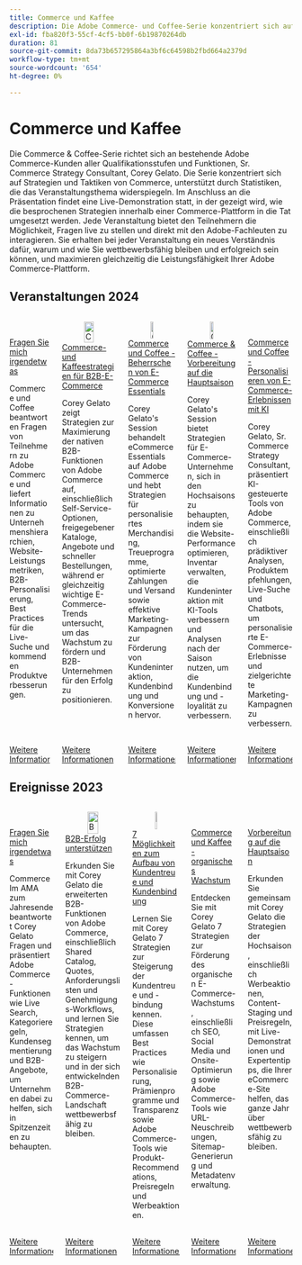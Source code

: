 ```yaml
---
title: Commerce und Kaffee
description: Die Adobe Commerce- und Coffee-Serie konzentriert sich auf Strategien und Taktiken von Commerce und wird durch Statistiken unterstützt, die das Veranstaltungsthema widerspiegeln.
exl-id: fba820f3-55cf-4cf5-bb0f-6b19870264db
duration: 81
source-git-commit: 8da73b657295864a3bf6c64598b2fbd664a2379d
workflow-type: tm+mt
source-wordcount: '654'
ht-degree: 0%

---
```


# Commerce und Kaffee

Die Commerce &amp; Coffee-Serie richtet sich an bestehende Adobe Commerce-Kunden aller Qualifikationsstufen und Funktionen, Sr. Commerce Strategy Consultant, Corey Gelato. Die Serie konzentriert sich auf Strategien und Taktiken von Commerce, unterstützt durch Statistiken, die das Veranstaltungsthema widerspiegeln. Im Anschluss an die Präsentation findet eine Live-Demonstration statt, in der gezeigt wird, wie die besprochenen Strategien innerhalb einer Commerce-Plattform in die Tat umgesetzt werden. Jede Veranstaltung bietet den Teilnehmern die Möglichkeit, Fragen live zu stellen und direkt mit den Adobe-Fachleuten zu interagieren. Sie erhalten bei jeder Veranstaltung ein neues Verständnis dafür, warum und wie Sie wettbewerbsfähig bleiben und erfolgreich sein können, und maximieren gleichzeitig die Leistungsfähigkeit Ihrer Adobe Commerce-Plattform.

## Veranstaltungen 2024

<!-- CARDS
* 2024/ask-me-anything.md
* 2024/commerce-and-coffee-strategies-for-b2b-ecommerce.md
* 2024/ecommerce-essentials.md
* 2024/peak-season-prep.md
* 2024/personalize-ecommerce.md
-->
<!-- START CARDS HTML - DO NOT MODIFY BY HAND -->
<div class="columns">
    <div class="column is-half-tablet is-half-desktop is-one-third-widescreen" aria-label="Ask Me Anything">
        <div class="card" style="height: 100%; display: flex; flex-direction: column; height: 100%;">
            <div class="card-image">
                <figure class="image x-is-16by9">
                    <a href="2024/ask-me-anything.md" title="Frag mich was" target="_blank" rel="referrer">
                        <img class="is-bordered-r-small" src="https://video.tv.adobe.com/v/3437034/?format=jpeg&nocache=1732308154244" alt="Frag mich was"
                             style="width: 100%; aspect-ratio: 16 / 9; object-fit: cover; overflow: hidden; display: block; margin: auto;">
                    </a>
                </figure>
            </div>
            <div class="card-content is-padded-small" style="display: flex; flex-direction: column; flex-grow: 1; justify-content: space-between;">
                <div class="top-card-content">
                    <p class="headline is-size-6 has-text-weight-bold">
                        <a href="2024/ask-me-anything.md" target="_blank" rel="referrer" title="Frag mich was">Fragen Sie mich irgendetwas</a>
                    </p>
                    <p class="is-size-6">Commerce und Coffee beantworten Fragen von Teilnehmern zu Adobe Commerce und liefert Informationen zu Unternehmenshierarchien, Website-Leistungsmetriken, B2B-Personalisierung, Best Practices für die Live-Suche und kommenden Produktverbesserungen.</p>
                </div>
                <a href="2024/ask-me-anything.md" target="_blank" rel="referrer" class="spectrum-Button spectrum-Button--outline spectrum-Button--primary spectrum-Button--sizeM" style="align-self: flex-start; margin-top: 1rem;">
                    <span class="spectrum-Button-label has-no-wrap has-text-weight-bold">Weitere Informationen</span>
                </a>
            </div>
        </div>
    </div>
    <div class="column is-half-tablet is-half-desktop is-one-third-widescreen" aria-label="Commerce & Coffee Strategies for B2B eCommerce">
        <div class="card" style="height: 100%; display: flex; flex-direction: column; height: 100%;">
            <div class="card-image">
                <figure class="image x-is-16by9">
                    <a href="2024/commerce-and-coffee-strategies-for-b2b-ecommerce.md" title="Commerce- und Kaffeestrategien für B2B-E-Commerce" target="_blank" rel="referrer">
                        <img class="is-bordered-r-small" src="https://video.tv.adobe.com/v/3432604/?format=jpeg&nocache=1732308154235" alt="Commerce- und Kaffeestrategien für B2B-E-Commerce"
                             style="width: 100%; aspect-ratio: 16 / 9; object-fit: cover; overflow: hidden; display: block; margin: auto;">
                    </a>
                </figure>
            </div>
            <div class="card-content is-padded-small" style="display: flex; flex-direction: column; flex-grow: 1; justify-content: space-between;">
                <div class="top-card-content">
                    <p class="headline is-size-6 has-text-weight-bold">
                        <a href="2024/commerce-and-coffee-strategies-for-b2b-ecommerce.md" target="_blank" rel="referrer" title="Commerce- und Kaffeestrategien für B2B-E-Commerce">Commerce- und Kaffeestrategien für B2B-E-Commerce</a>
                    </p>
                    <p class="is-size-6">Corey Gelato zeigt Strategien zur Maximierung der nativen B2B-Funktionen von Adobe Commerce auf, einschließlich Self-Service-Optionen, freigegebener Kataloge, Angebote und schneller Bestellungen, während er gleichzeitig wichtige E-Commerce-Trends untersucht, um das Wachstum zu fördern und B2B-Unternehmen für den Erfolg zu positionieren.</p>
                </div>
                <a href="2024/commerce-and-coffee-strategies-for-b2b-ecommerce.md" target="_blank" rel="referrer" class="spectrum-Button spectrum-Button--outline spectrum-Button--primary spectrum-Button--sizeM" style="align-self: flex-start; margin-top: 1rem;">
                    <span class="spectrum-Button-label has-no-wrap has-text-weight-bold">Weitere Informationen</span>
                </a>
            </div>
        </div>
    </div>
    <div class="column is-half-tablet is-half-desktop is-one-third-widescreen" aria-label="Commerce & Coffee - Mastering Ecommerce Essentials">
        <div class="card" style="height: 100%; display: flex; flex-direction: column; height: 100%;">
            <div class="card-image">
                <figure class="image x-is-16by9">
                    <a href="2024/ecommerce-essentials.md" title="Commerce und Kaffee - E-Commerce-Grundlagen meistern" target="_blank" rel="referrer">
                        <img class="is-bordered-r-small" src="https://video.tv.adobe.com/v/3429437/?format=jpeg&nocache=1732308154232" alt="Commerce und Kaffee - E-Commerce-Grundlagen meistern"
                             style="width: 100%; aspect-ratio: 16 / 9; object-fit: cover; overflow: hidden; display: block; margin: auto;">
                    </a>
                </figure>
            </div>
            <div class="card-content is-padded-small" style="display: flex; flex-direction: column; flex-grow: 1; justify-content: space-between;">
                <div class="top-card-content">
                    <p class="headline is-size-6 has-text-weight-bold">
                        <a href="2024/ecommerce-essentials.md" target="_blank" rel="referrer" title="Commerce und Kaffee - E-Commerce-Grundlagen meistern">Commerce und Coffee - Beherrschen von E-Commerce Essentials</a>
                    </p>
                    <p class="is-size-6">Corey Gelato's Session behandelt eCommerce Essentials auf Adobe Commerce und hebt Strategien für personalisiertes Merchandising, Treueprogramme, optimierte Zahlungen und Versand sowie effektive Marketing-Kampagnen zur Förderung von Kundeninteraktion, Kundenbindung und Konversionen hervor.</p>
                </div>
                <a href="2024/ecommerce-essentials.md" target="_blank" rel="referrer" class="spectrum-Button spectrum-Button--outline spectrum-Button--primary spectrum-Button--sizeM" style="align-self: flex-start; margin-top: 1rem;">
                    <span class="spectrum-Button-label has-no-wrap has-text-weight-bold">Weitere Informationen</span>
                </a>
            </div>
        </div>
    </div>
    <div class="column is-half-tablet is-half-desktop is-one-third-widescreen" aria-label="Commerce & Coffee - Peak Season Preparation">
        <div class="card" style="height: 100%; display: flex; flex-direction: column; height: 100%;">
            <div class="card-image">
                <figure class="image x-is-16by9">
                    <a href="2024/peak-season-prep.md" title="Commerce &amp; Coffee - Vorbereitung auf die Hauptsaison" target="_blank" rel="referrer">
                        <img class="is-bordered-r-small" src="https://video.tv.adobe.com/v/3434700/?format=jpeg&nocache=1732308154240" alt="Commerce &amp; Coffee - Vorbereitung auf die Hauptsaison"
                             style="width: 100%; aspect-ratio: 16 / 9; object-fit: cover; overflow: hidden; display: block; margin: auto;">
                    </a>
                </figure>
            </div>
            <div class="card-content is-padded-small" style="display: flex; flex-direction: column; flex-grow: 1; justify-content: space-between;">
                <div class="top-card-content">
                    <p class="headline is-size-6 has-text-weight-bold">
                        <a href="2024/peak-season-prep.md" target="_blank" rel="referrer" title="Commerce &amp; Coffee - Vorbereitung auf die Hauptsaison">Commerce &amp; Coffee - Vorbereitung auf die Hauptsaison</a>
                    </p>
                    <p class="is-size-6">Corey Gelato's Session bietet Strategien für E-Commerce-Unternehmen, sich in den Hochsaisons zu behaupten, indem sie die Website-Performance optimieren, Inventar verwalten, die Kundeninteraktion mit KI-Tools verbessern und Analysen nach der Saison nutzen, um die Kundenbindung und -loyalität zu verbessern.</p>
                </div>
                <a href="2024/peak-season-prep.md" target="_blank" rel="referrer" class="spectrum-Button spectrum-Button--outline spectrum-Button--primary spectrum-Button--sizeM" style="align-self: flex-start; margin-top: 1rem;">
                    <span class="spectrum-Button-label has-no-wrap has-text-weight-bold">Weitere Informationen</span>
                </a>
            </div>
        </div>
    </div>
    <div class="column is-half-tablet is-half-desktop is-one-third-widescreen" aria-label="Commerce & Coffee - Personalizing eCommerce Experiences with AI">
        <div class="card" style="height: 100%; display: flex; flex-direction: column; height: 100%;">
            <div class="card-image">
                <figure class="image x-is-16by9">
                    <a href="2024/personalize-ecommerce.md" title="Commerce und Coffee - Personalisieren von E-Commerce-Erlebnissen mit KI" target="_blank" rel="referrer">
                        <img class="is-bordered-r-small" src="https://video.tv.adobe.com/v/3427493/?format=jpeg&nocache=1732308154247" alt="Commerce und Coffee - Personalisieren von E-Commerce-Erlebnissen mit KI"
                             style="width: 100%; aspect-ratio: 16 / 9; object-fit: cover; overflow: hidden; display: block; margin: auto;">
                    </a>
                </figure>
            </div>
            <div class="card-content is-padded-small" style="display: flex; flex-direction: column; flex-grow: 1; justify-content: space-between;">
                <div class="top-card-content">
                    <p class="headline is-size-6 has-text-weight-bold">
                        <a href="2024/personalize-ecommerce.md" target="_blank" rel="referrer" title="Commerce und Coffee - Personalisieren von E-Commerce-Erlebnissen mit KI">Commerce und Coffee - Personalisieren von E-Commerce-Erlebnissen mit KI</a>
                    </p>
                    <p class="is-size-6">Corey Gelato, Sr. Commerce Strategy Consultant, präsentiert KI-gesteuerte Tools von Adobe Commerce, einschließlich prädiktiver Analysen, Produktempfehlungen, Live-Suche und Chatbots, um personalisierte E-Commerce-Erlebnisse und zielgerichtete Marketing-Kampagnen zu verbessern.</p>
                </div>
                <a href="2024/personalize-ecommerce.md" target="_blank" rel="referrer" class="spectrum-Button spectrum-Button--outline spectrum-Button--primary spectrum-Button--sizeM" style="align-self: flex-start; margin-top: 1rem;">
                    <span class="spectrum-Button-label has-no-wrap has-text-weight-bold">Weitere Informationen</span>
                </a>
            </div>
        </div>
    </div>
</div>
<!-- END CARDS HTML - DO NOT MODIFY BY HAND -->

## Ereignisse 2023

<!-- CARDS
* 2023/ask-me-anything.md
* 2023/b2b.md
* 2023/loyalty-retention.md
* 2023/organic-growth.md
* 2023/peak-season-prep.md
-->
<!-- START CARDS HTML - DO NOT MODIFY BY HAND -->
<div class="columns">
    <div class="column is-half-tablet is-half-desktop is-one-third-widescreen" aria-label="Ask Me Anything">
        <div class="card" style="height: 100%; display: flex; flex-direction: column; height: 100%;">
            <div class="card-image">
                <figure class="image x-is-16by9">
                    <a href="2023/ask-me-anything.md" title="Frag mich was" target="_blank" rel="referrer">
                        <img class="is-bordered-r-small" src="https://video.tv.adobe.com/v/3425651/?format=jpeg&nocache=1732308154583" alt="Frag mich was"
                             style="width: 100%; aspect-ratio: 16 / 9; object-fit: cover; overflow: hidden; display: block; margin: auto;">
                    </a>
                </figure>
            </div>
            <div class="card-content is-padded-small" style="display: flex; flex-direction: column; flex-grow: 1; justify-content: space-between;">
                <div class="top-card-content">
                    <p class="headline is-size-6 has-text-weight-bold">
                        <a href="2023/ask-me-anything.md" target="_blank" rel="referrer" title="Frag mich was">Fragen Sie mich irgendetwas</a>
                    </p>
                    <p class="is-size-6">Commerce Im AMA zum Jahresende beantwortet Corey Gelato Fragen und präsentiert Adobe Commerce-Funktionen wie Live Search, Kategorieregeln, Kundensegmentierung und B2B-Angebote, um Unternehmen dabei zu helfen, sich in Spitzenzeiten zu behaupten.</p>
                </div>
                <a href="2023/ask-me-anything.md" target="_blank" rel="referrer" class="spectrum-Button spectrum-Button--outline spectrum-Button--primary spectrum-Button--sizeM" style="align-self: flex-start; margin-top: 1rem;">
                    <span class="spectrum-Button-label has-no-wrap has-text-weight-bold">Weitere Informationen</span>
                </a>
            </div>
        </div>
    </div>
    <div class="column is-half-tablet is-half-desktop is-one-third-widescreen" aria-label="Empowering B2B Success">
        <div class="card" style="height: 100%; display: flex; flex-direction: column; height: 100%;">
            <div class="card-image">
                <figure class="image x-is-16by9">
                    <a href="2023/b2b.md" title="B2B-Erfolg unterstützen" target="_blank" rel="referrer">
                        <img class="is-bordered-r-small" src="https://video.tv.adobe.com/v/3421687/?format=jpeg&nocache=1732308154575" alt="B2B-Erfolg unterstützen"
                             style="width: 100%; aspect-ratio: 16 / 9; object-fit: cover; overflow: hidden; display: block; margin: auto;">
                    </a>
                </figure>
            </div>
            <div class="card-content is-padded-small" style="display: flex; flex-direction: column; flex-grow: 1; justify-content: space-between;">
                <div class="top-card-content">
                    <p class="headline is-size-6 has-text-weight-bold">
                        <a href="2023/b2b.md" target="_blank" rel="referrer" title="B2B-Erfolg unterstützen">B2B-Erfolg unterstützen</a>
                    </p>
                    <p class="is-size-6">Erkunden Sie mit Corey Gelato die erweiterten B2B-Funktionen von Adobe Commerce, einschließlich Shared Catalog, Quotes, Anforderungslisten und Genehmigungs-Workflows, und lernen Sie Strategien kennen, um das Wachstum zu steigern und in der sich entwickelnden B2B-Commerce-Landschaft wettbewerbsfähig zu bleiben.</p>
                </div>
                <a href="2023/b2b.md" target="_blank" rel="referrer" class="spectrum-Button spectrum-Button--outline spectrum-Button--primary spectrum-Button--sizeM" style="align-self: flex-start; margin-top: 1rem;">
                    <span class="spectrum-Button-label has-no-wrap has-text-weight-bold">Weitere Informationen</span>
                </a>
            </div>
        </div>
    </div>
    <div class="column is-half-tablet is-half-desktop is-one-third-widescreen" aria-label="7 Ways to Build Customer Loyalty and Retention">
        <div class="card" style="height: 100%; display: flex; flex-direction: column; height: 100%;">
            <div class="card-image">
                <figure class="image x-is-16by9">
                    <a href="2023/loyalty-retention.md" title="7 Möglichkeiten zum Aufbau von Kundentreue und Kundenbindung" target="_blank" rel="referrer">
                        <img class="is-bordered-r-small" src="https://video.tv.adobe.com/v/3419686/?format=jpeg&nocache=1732308154578" alt="7 Möglichkeiten zum Aufbau von Kundentreue und Kundenbindung"
                             style="width: 100%; aspect-ratio: 16 / 9; object-fit: cover; overflow: hidden; display: block; margin: auto;">
                    </a>
                </figure>
            </div>
            <div class="card-content is-padded-small" style="display: flex; flex-direction: column; flex-grow: 1; justify-content: space-between;">
                <div class="top-card-content">
                    <p class="headline is-size-6 has-text-weight-bold">
                        <a href="2023/loyalty-retention.md" target="_blank" rel="referrer" title="7 Möglichkeiten zum Aufbau von Kundentreue und Kundenbindung">7 Möglichkeiten zum Aufbau von Kundentreue und Kundenbindung</a>
                    </p>
                    <p class="is-size-6">Lernen Sie mit Corey Gelato 7 Strategien zur Steigerung der Kundentreue und -bindung kennen. Diese umfassen Best Practices wie Personalisierung, Prämienprogramme und Transparenz sowie Adobe Commerce-Tools wie Produkt-Recommendations, Preisregeln und Werbeaktionen.</p>
                </div>
                <a href="2023/loyalty-retention.md" target="_blank" rel="referrer" class="spectrum-Button spectrum-Button--outline spectrum-Button--primary spectrum-Button--sizeM" style="align-self: flex-start; margin-top: 1rem;">
                    <span class="spectrum-Button-label has-no-wrap has-text-weight-bold">Weitere Informationen</span>
                </a>
            </div>
        </div>
    </div>
    <div class="column is-half-tablet is-half-desktop is-one-third-widescreen" aria-label="Commerce & Coffee - Organic Growth">
        <div class="card" style="height: 100%; display: flex; flex-direction: column; height: 100%;">
            <div class="card-image">
                <figure class="image x-is-16by9">
                    <a href="2023/organic-growth.md" title="Commerce &amp; Coffee - Organisches Wachstum" target="_blank" rel="referrer">
                        <img class="is-bordered-r-small" src="https://video.tv.adobe.com/v/3416128/?format=jpeg&nocache=1732308154567" alt="Commerce &amp; Coffee - Organisches Wachstum"
                             style="width: 100%; aspect-ratio: 16 / 9; object-fit: cover; overflow: hidden; display: block; margin: auto;">
                    </a>
                </figure>
            </div>
            <div class="card-content is-padded-small" style="display: flex; flex-direction: column; flex-grow: 1; justify-content: space-between;">
                <div class="top-card-content">
                    <p class="headline is-size-6 has-text-weight-bold">
                        <a href="2023/organic-growth.md" target="_blank" rel="referrer" title="Commerce &amp; Coffee - Organisches Wachstum">Commerce und Kaffee - organisches Wachstum</a>
                    </p>
                    <p class="is-size-6">Entdecken Sie mit Corey Gelato 7 Strategien zur Förderung des organischen E-Commerce-Wachstums, einschließlich SEO, Social Media und Onsite-Optimierung sowie Adobe Commerce-Tools wie URL-Neuschreibungen, Sitemap-Generierung und Metadatenverwaltung.</p>
                </div>
                <a href="2023/organic-growth.md" target="_blank" rel="referrer" class="spectrum-Button spectrum-Button--outline spectrum-Button--primary spectrum-Button--sizeM" style="align-self: flex-start; margin-top: 1rem;">
                    <span class="spectrum-Button-label has-no-wrap has-text-weight-bold">Weitere Informationen</span>
                </a>
            </div>
        </div>
    </div>
    <div class="column is-half-tablet is-half-desktop is-one-third-widescreen" aria-label="Peak Season Preparation">
        <div class="card" style="height: 100%; display: flex; flex-direction: column; height: 100%;">
            <div class="card-image">
                <figure class="image x-is-16by9">
                    <a href="2023/peak-season-prep.md" title="Saisonvorbereitung" target="_blank" rel="referrer">
                        <img class="is-bordered-r-small" src="https://video.tv.adobe.com/v/3424390/?format=jpeg&nocache=1732308154571" alt="Saisonvorbereitung"
                             style="width: 100%; aspect-ratio: 16 / 9; object-fit: cover; overflow: hidden; display: block; margin: auto;">
                    </a>
                </figure>
            </div>
            <div class="card-content is-padded-small" style="display: flex; flex-direction: column; flex-grow: 1; justify-content: space-between;">
                <div class="top-card-content">
                    <p class="headline is-size-6 has-text-weight-bold">
                        <a href="2023/peak-season-prep.md" target="_blank" rel="referrer" title="Saisonvorbereitung">Vorbereitung auf die Hauptsaison</a>
                    </p>
                    <p class="is-size-6">Erkunden Sie gemeinsam mit Corey Gelato die Strategien der Hochsaison, einschließlich Werbeaktionen, Content-Staging und Preisregeln, mit Live-Demonstrationen und Expertentipps, die Ihrer eCommerce-Site helfen, das ganze Jahr über wettbewerbsfähig zu bleiben.</p>
                </div>
                <a href="2023/peak-season-prep.md" target="_blank" rel="referrer" class="spectrum-Button spectrum-Button--outline spectrum-Button--primary spectrum-Button--sizeM" style="align-self: flex-start; margin-top: 1rem;">
                    <span class="spectrum-Button-label has-no-wrap has-text-weight-bold">Weitere Informationen</span>
                </a>
            </div>
        </div>
    </div>
</div>
<!-- END CARDS HTML - DO NOT MODIFY BY HAND -->

<!--
## What's New

<table>
<tr>
  <td>
    <a href="https://experienceleague.adobe.com/docs/events/apac-commerce-recordings/2022/analysis-tool.html?lang=de">
      <img alt="Adobe Commerce Site Wide Analysis Tool" src="./assets/analysis-tool.png" />
    </a>
     <div>
      <a href="https://experienceleague.adobe.com/docs/events/apac-commerce-recordings/2022/analysis-tool.html?lang=de">
        <strong>Adobe Commerce Site Wide Analysis Tool</strong>
      </a>
    </div>
    <p>
    <em>This webinar is ideal for merchants who want to get real-time access to all system insights, proactive steps to resolve any Adobe Commerce site problems and monitor overall site health.</em>
    <p>
  </td>
  <td>
    <a href="https://experienceleague.adobe.com/docs/events/apac-commerce-recordings/2022/new-relic.html?lang=de">
      <img alt="New Relic Masterclass" src="./assets/new-relic.png" />
    </a>
     <div>
      <a href="https://experienceleague.adobe.com/docs/events/apac-commerce-recordings/2022/new-relic.html?lang=de">
        <strong>New Relic Masterclass</strong>
      </a>
    </div>
    <p>
    <em>Join this webinar to learn how to take control of your infrastructure with New Relic. Approach your next campaign with absolute confidence by accessing and understanding your infrastructure data.</em>
    <p>
  </td>  
  <td>
    <a href="https://experienceleague.adobe.com/docs/events/apac-commerce-recordings/2022/upgrade.html?lang=de">
      <img alt="Benefits of upgrading to Adobe Commerce 2.4.4" src="./assets/upgrade.png" />
    </a>
     <div>
      <a href="https://experienceleague.adobe.com/docs/events/apac-commerce-recordings/2022/upgrade.html?lang=de">
        <strong>Benefits of upgrading to Adobe Commerce 2.4.4</strong>
      </a>
    </div>
    <p>
    <em>The latest Adobe Commerce release marks a step forward in commerce capabilities, security and performance. Join this webinar to find out how to plan and execute a smooth upgrade to take advantage of the latest improvements.</em>
    <p>
  </td>
</tr>
</table>
-->